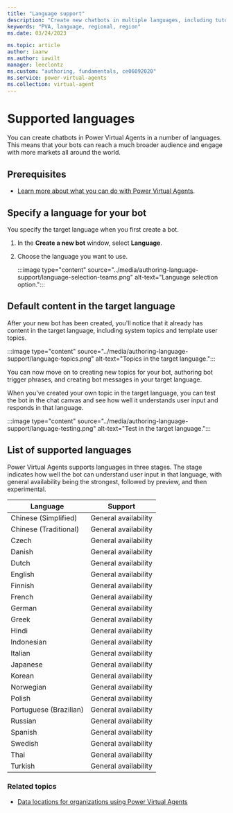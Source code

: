 ```yaml
---
title: "Language support"
description: "Create new chatbots in multiple languages, including tutorial and system topics."
keywords: "PVA, language, regional, region"
ms.date: 03/24/2023

ms.topic: article
author: iaanw
ms.author: iawilt
manager: leeclontz
ms.custom: "authoring, fundamentals, ce06092020"
ms.service: power-virtual-agents
ms.collection: virtual-agent
---
```


# Supported languages

You can create chatbots in Power Virtual Agents in a number of languages. This means that your bots can reach a much broader audience and engage with more markets all around the world.

## Prerequisites

- [Learn more about what you can do with Power Virtual Agents](../fundamentals-what-is-power-virtual-agents.md).

## Specify a language for your bot

You specify the target language when you first create a bot.

1. In the **Create a new bot** window, select **Language**.

1. Choose the language you want to use. 

    :::image type="content" source="../media/authoring-language-support/language-selection-teams.png" alt-text="Language selection option.":::

## Default content in the target language

After your new bot has been created, you'll notice that it already has content in the target language, including system topics and template user topics.

:::image type="content" source="../media/authoring-language-support/language-topics.png" alt-text="Topics in the target language.":::

You can now move on to creating new topics for your bot, authoring bot trigger phrases, and creating bot messages in your target language.

When you've created your own topic in the target language, you can test the bot in the chat canvas and see how well it understands user input and responds in that language.

:::image type="content" source="../media/authoring-language-support/language-testing.png" alt-text="Test in the target language.":::

## List of supported languages

Power Virtual Agents supports languages in three stages. The stage indicates how well the bot can understand user input in that language, with general availability being the strongest, followed by preview, and then experimental.

| Language               | Support              |
| ---------------------- | -------------------- |
| Chinese (Simplified)   | General availability |
| Chinese (Traditional)  | General availability |
| Czech                  | General availability |
| Danish                 | General availability |
| Dutch                  | General availability |
| English                | General availability |
| Finnish                | General availability |
| French                 | General availability |
| German                 | General availability |
| Greek                  | General availability |
| Hindi                  | General availability |
| Indonesian             | General availability |
| Italian                | General availability |
| Japanese               | General availability |
| Korean                 | General availability |
| Norwegian              | General availability |
| Polish                 | General availability |
| Portuguese (Brazilian) | General availability |
| Russian                | General availability |
| Spanish                | General availability |
| Swedish                | General availability |
| Thai                   | General availability |
| Turkish                | General availability |

### Related topics

- [Data locations for organizations using Power Virtual Agents](../data-location.md)